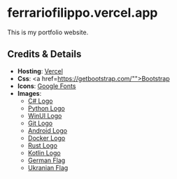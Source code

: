 # ferrariofilippo.vercel.app

This is my portfolio website.

## Credits & Details
- **Hosting**: <a href="https://vercel.com/">Vercel</a>
- **Css**: <a href=https://getbootstrap.com/"">Bootstrap</a>
- **Icons**: <a href="https://fonts.google.com/">Google Fonts</a>
- **Images**:
  - <a href="https://commons.wikimedia.org/wiki/File:Csharp_Logo.png">C# Logo</a>
  - <a href="https://www.python.org/community/logos/">Python Logo</a>
  - <a href="https://commons.wikimedia.org/wiki/File:Logo-winui.svg">WinUI Logo</a>
  - <a href="https://git-scm.com/downloads/logos">Git Logo</a>
  - <a href="https://developer.android.com/distribute/marketing-tools/brand-guidelines">Android Logo</a>
  - <a href="https://www.docker.com/company/newsroom/media-resources/">Docker Logo</a>
  - <a href="https://foundation.rust-lang.org/policies/logo-policy-and-media-guide/">Rust Logo</a>
  - <a href="https://kotlinlang.org/docs/kotlin-brand-assets.html">Kotlin Logo</a>
  - <a href="https://commons.wikimedia.org/wiki/File:Flag_of_Germany.svg">German Flag</a>
  - <a href="https://commons.wikimedia.org/wiki/File:Flag_of_Ukraine.svg">Ukranian Flag</a>
